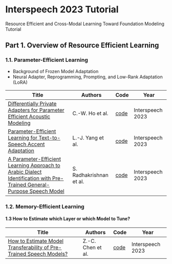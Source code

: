 # Interspeech 2023 Tutorial
Resource Efficient and Cross-Modal Learning Toward Foundation Modeling Tutorial

## Part 1. Overview of Resource Efficient Learning

### 1.1. Parameter-Efficient Learning

- Background of Frozen Model Adaptation
- Neural Adapter, Reprogramming, Prompting, and Low-Rank Adaptation (LoRA) 

| Title | Authors | Code | Year |
| ----- | ------- | -------- | ---- |
|[Differentially Private Adapters for Parameter Efficient Acoustic Modeling](https://arxiv.org/abs/2305.11360)|C.-W. Ho et al.|[code](https://github.com/Chun-wei-Ho/)|Interspeech 2023|
|[Parameter-Efficient Learning for Text-to-Speech Accent Adaptation](https://arxiv.org/abs/2305.11320)|L.-J. Yang et al.|[code](https://tts-research.github.io/)|Interspeech 2023|
|[A Parameter-Efficient Learning Approach to Arabic Dialect Identification with Pre-Trained General-Purpose Speech Model](https://arxiv.org/pdf/2305.11244)|S. Radhakrishnan et al.|[code](https://github.com/Srijith-rkr/KAUST-Whisper-Adapter)|Interspeech 2023|

### 1.2. Memory-Efficient Learning



#### 1.3 How to Estimate which Layer or which Model to Tune?

| Title | Authors | Code | Year |
| ----- | ------- | -------- | ---- |
|[How to Estimate Model Transferability of Pre-Trained Speech Models?](https://arxiv.org/pdf/2306.01015.pdf)|Z.-C. Chen et al.|[code](https://github.com/virginiakm1988/LogME-CTC)|Interspeech 2023|





